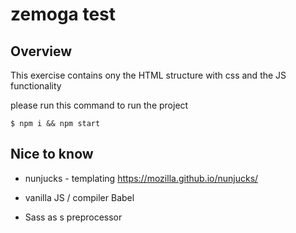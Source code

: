 # zemoga test

## Overview

This exercise contains ony the HTML structure with css and the JS functionality

please run this command to run the project

```
$ npm i && npm start
```

## Nice to know

* nunjucks - templating
  https://mozilla.github.io/nunjucks/

* vanilla JS / compiler Babel
* Sass as s preprocessor 

